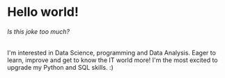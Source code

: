 # Hello world!
###### Is this joke too much?
I'm interested in Data Science, programming and Data Analysis. Eager to learn, improve and get to know the IT world more! I'm the most excited to upgrade my Python and SQL skills. :)
